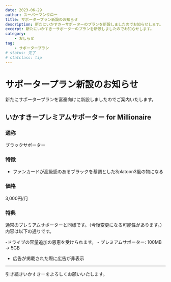 ```yaml
---
date: 2023-06-29
author: スーパーマンタロー
title: サポータープラン新設のお知らせ
description: 新たにいかすきーサポーターのプランを新設しましたのでお知らせします。
excerpt: 新たにいかすきーサポーターのプランを新設しましたのでお知らせします。
category:
    - おしらせ
tag:
    - サポータープラン
# status: 完了
# statclass: tip
---
```


# サポータープラン新設のお知らせ

新たにサポータープランを富豪向けに新設しましたのでご案内いたします。

## いかすきープレミアムサポーター for Millionaire

### 通称

ブラックサポーター

### 特徴

- ファンカードが高級感のあるブラックを基調としたSplatoon3風の物になる

### 価格

3,000円/月

### 特典

通常のプレミアムサポーターと同様です。（今後変更になる可能性があります。）  
内容は以下の通りです。

-ドライブの容量追加の恩恵を受けられます。
    - プレミアムサポーター: 100MB → 5GB

- 広告が掲載された際に広告が非表示

---

引き続きいかすきーをよろしくお願いいたします。
